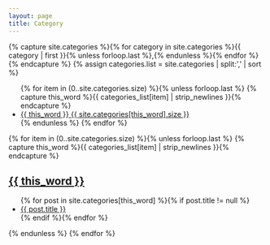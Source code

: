 ```yaml
---
layout: page
title: Category
---
```


{% capture site.categories %}{% for category in site.categories %}{{ category | first }}{% unless forloop.last %},{% endunless %}{% endfor %}{% endcapture %}
{% assign categories.list = site.categories | split:',' | sort %}

<ul class="entry-meta inline-list">
	{% for item in (0..site.categories.size) %}{% unless forloop.last %}
		{% capture this_word %}{{ categories_list[item] | strip_newlines }}{% endcapture %}
			<li><a href="#{{ this_word }}" class="tag">
		    	<span class="term">{{ this_word }}</span>
		        <span class="count">{{ site.categories[this_word].size }}</span>
			</a></li>
		{% endunless %}
	{% endfor %}
</ul>
{% for item in (0..site.categories.size) %}{% unless forloop.last %}
	{% capture this_word %}{{ categories_list[item] | strip_newlines }}{% endcapture %}
		<article>
			<a href="{{site.url}}/categories/{{this_word}}"><h2 id="{{ this_word }}" class="tag-heading">{{ this_word }}</h2></a>
			<ul>
				{% for post in site.categories[this_word] %}{% if post.title != null %}
				<li class="entry-title"><a href="{{ site.url }}{{ post.url }}" title="{{ post.title }}">{{ post.title }}</a></li>
					{% endif %}{% endfor %}
			</ul>
		</article><!-- /.hentry -->
	{% endunless %}
{% endfor %}
